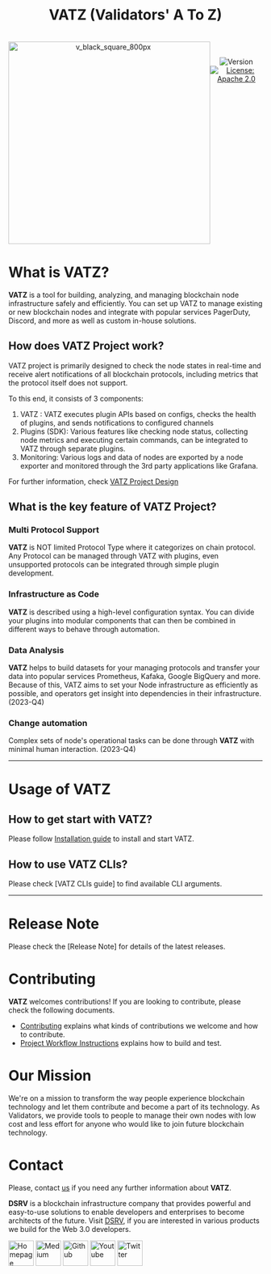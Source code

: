 <h1 align="center"> VATZ (Validators' A To Z) </h1>  

<br/>  
<div align="center" style="display:flex;">  
  <img width="400" alt="v_black_square_800px" src="https://user-images.githubusercontent.com/63234878/209922215-cccf7b88-de12-42ac-9714-8a5e3f194d7f.png">

  <p> 
    <br>
    <img alt="Version"  src="https://img.shields.io/badge/version-v1.0--beta--rc.1-blue.svg?cacheSeconds=2592000"  />    
    <a href="https://www.apache.org/licenses/LICENSE-2.0"  target="_blank"><img alt="License: Apache 2.0"  src="https://img.shields.io/badge/License-Apache 2.0-yellow.svg" /></a> 
  </p> 
</div> 

# What is VATZ?

**VATZ** is a tool for building, analyzing, and managing blockchain node infrastructure safely and efficiently. You can set up VATZ to manage existing or new blockchain nodes and integrate with popular services PagerDuty, Discord, and more as well as custom in-house solutions.



## How does **VATZ Project** work?

VATZ project is primarily designed to check the node states in real-time and receive alert notifications of all blockchain protocols, including metrics that the protocol itself does not support. 

To this end, it consists of 3 components:

1. VATZ : VATZ executes plugin APIs based on configs, checks the health of plugins, and sends notifications to configured channels
2. Plugins (SDK): Various features like checking node status, collecting node metrics and executing certain commands, can be integrated to VATZ through separate plugins. 
3. Monitoring: Various logs and data of nodes are exported by a node exporter and monitored through the 3rd party applications like Grafana. 

For further information, check [VATZ Project Design](docs/design.md)


## What is the key feature of **VATZ Project**?

  ### Multi Protocol Support
   **VATZ** is NOT limited Protocol Type where it categorizes on chain protocol. Any Protocol can be managed through VATZ with plugins, even unsupported protocols can be integrated through simple plugin development.
  ### Infrastructure as Code
  **VATZ** is described using a high-level configuration syntax. You can divide your plugins into modular components that can then be combined in different ways to behave through automation.
  ### Data Analysis
   **VATZ** helps to build datasets for your managing protocols and transfer your data into popular services Prometheus, Kafaka, Google BigQuery and more. Because of this, VATZ aims to set your Node infrastructure as efficiently as possible, and operators get insight into dependencies in their infrastructure. (2023-Q4)
  ### Change automation
  Complex sets of node's operational tasks can be done through **VATZ** with minimal human interaction. (2023-Q4)
  

--- 
# Usage of VATZ

## How to get start with **VATZ**?
Please follow [Installation guide](docs/installation.md) to install and start VATZ.

## How to use **VATZ** CLIs?
Please check [VATZ CLIs guide] to find available CLI arguments.

---
# Release Note

Please check the [Release Note] for details of the latest releases.

# Contributing

**VATZ** welcomes contributions! If you are looking to contribute, please check the following documents.
- [Contributing](docs/contributing.md) explains what kinds of contributions we welcome and how to contribute.
- [Project Workflow Instructions](docs/workflow.md) explains how to build and test.


# Our Mission

We're on a mission to transform the way people experience blockchain technology and let them contribute and become a part of its technology.
As Validators, we provide tools to people to manage their own nodes with low cost and less effort for anyone who would like to join future blockchain technology.

# Contact
Please, contact [us](mailto:validator@dsrvlabs.com) if you need any further information about **VATZ**. 

**DSRV** is a blockchain infrastructure company that provides powerful and easy-to-use solutions to enable developers and enterprises to become architects of the future. Visit [DSRV](https://www.dsrvlabs.com/), if you are interested in various products we build for the Web 3.0 developers.


[<img alt="Homepage" src="https://user-images.githubusercontent.com/63234878/210315637-2d30efdd-5b9e-463e-8731-571916a6e1e3.svg" width="50" height="50" />](https://www.dsrvlabs.com/)
[<img alt="Medium" src="https://user-images.githubusercontent.com/6308023/176984456-f82c5c67-ebf3-455c-8494-c64ebfd66c58.svg" width="50" height="50" />](https://medium.com/dsrv)
[<img alt="Github" src="https://user-images.githubusercontent.com/6308023/176984452-c73aa188-563a-4b93-8ad8-cd7974770275.svg" width="50" height="50" />](https://github.com/dsrvlabs)
[<img alt="Youtube" src="https://user-images.githubusercontent.com/6308023/176984454-52c20db5-6b8f-4c15-a621-dd4a0052e99f.svg" width="50" height="50" />](https://www.youtube.com/channel/UCWhv8Kd430cEMpEYBPtSPjA/featured)
[<img alt="Twitter" src="https://user-images.githubusercontent.com/6308023/176984455-d48b24a9-1eb4-4c38-b728-2f4a0ccff09b.svg" width="50" height="50" />](https://twitter.com/dsrvlabs)

